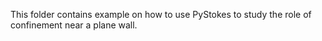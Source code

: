 This folder contains example on how to use PyStokes to study the role of confinement near a plane wall. 
